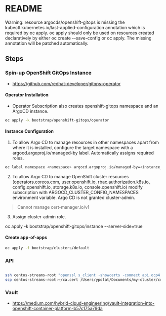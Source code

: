 # README

Warning: resource argocds/openshift-gitops is missing the kubectl.kubernetes.io/last-applied-configuration annotation which is required by oc apply. oc apply should only be used on resources created declaratively by either oc create --save-config or oc apply. The missing annotation will be patched automatically.

## Steps
### Spin-up OpenShift GitOps Instance

- https://github.com/redhat-developer/gitops-operator


#### Operator Installation

- Operator Subscription also creates openshift-gitops namespace and an ArgoCD instance.

```sh
oc apply -k bootstrap/openshift-gitops/operator
```

#### Instance Configuration

1) To allow Argo CD to manage resources in other namespaces apart from where it is installed, configure the target namespace with a argocd.argoproj.io/managed-by label. Automatically assigns required roles.

```sh
oc label namespace <namespace> argocd.argoproj.io/managed-by=<instance_name> 
```

2) To allow Argo CD to manage OpenShift cluster resources (operators.coreos.com, user.openshift.io, rbac.authorization.k8s.io, config.openshift.io, storage.k8s.io, console.openshift.io) modify subscription with ARGOCD_CLUSTER_CONFIG_NAMESPACES environment variable. Argo CD is not granted cluster-admin.

> Cannot manage cert-manager.io/v1

3) Assign cluster-admin role.


oc apply -k bootstrap/openshift-gitops/instance --server-side=true



#### Create app-of-apps

```sh
oc apply -f bootstrap/clusters/default
```



### API 

```sh

ssh centos-streams-root "openssl s_client -showcerts -connect api.ocp4.ypolat.me:6443 2>/dev/null </dev/null |  sed -ne '/-BEGIN CERTIFICATE-/,/-END CERTIFICATE-/p' > ca.cert"
scp centos-streams-root:~/ca.cert /Users/ypolat/Documents/my-cluster/credentials/ca.cert
```

### Vault

- https://medium.com/hybrid-cloud-engineering/vault-integration-into-openshift-container-platform-b57c175a79da
